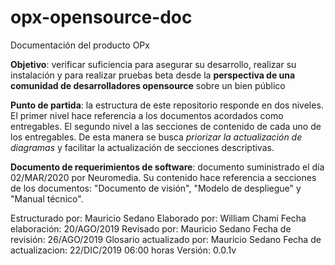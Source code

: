 # opx-opensource-doc
Documentación del producto OPx

**Objetivo**: verificar suficiencia para asegurar su desarrollo, realizar su instalación y para realizar pruebas beta desde la  **perspectiva de una comunidad de desarrolladores opensource** sobre un bien público

**Punto de partida**: la estructura de este repositorio responde en dos niveles. El primer nivel hace referencia a los documentos acordados como entregables. El segundo nivel a las secciones de contenido de cada uno de los entregables. De esta manera se busca *priorizar la actualización de diagramas* y facilitar la actualización de secciones descriptivas. 

**Documento de requerimientos de software**: documento suministrado el día 02/MAR/2020 por Neuromedia. Su contenido hace referencia a secciones de los documentos: "Documento de visión", "Modelo de despliegue" y "Manual técnico".

Estructurado por: Mauricio Sedano
Elaborado por: William Chami
Fecha elaboración: 20/AGO/2019
Revisado por: Mauricio Sedano
Fecha de revisión: 26/AGO/2019
Glosario actualizado por: Mauricio Sedano
Fecha de actualizacion: 22/DIC/2019 06:00 horas 
Versión: 0.0.1v
